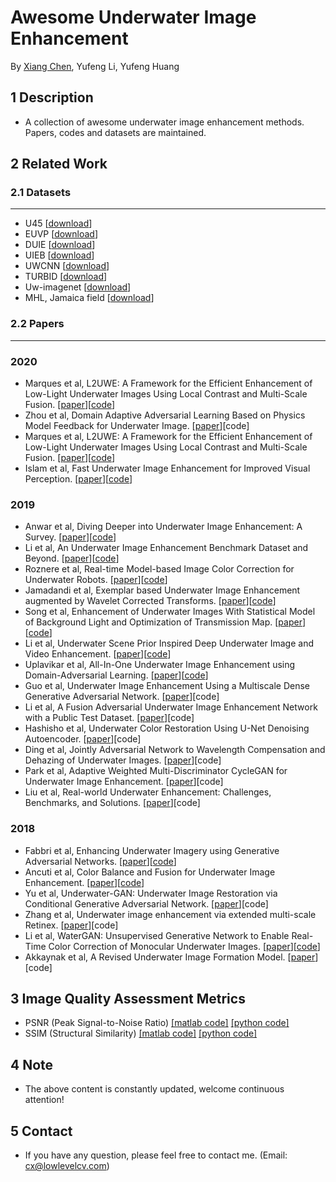 # Awesome Underwater Image Enhancement
By [Xiang Chen](https://cxtalk.github.io/), Yufeng Li, Yufeng Huang

## 1 Description
   * A collection of awesome underwater image enhancement methods. Papers, codes and datasets are maintained.

## 2 Related Work
### 2.1 Datasets
------------
* U45 [[download](https://github.com/IPNUISTlegal/underwater-test-dataset-U45-)]
* EUVP [[download](http://irvlab.cs.umn.edu/resources/euvp-dataset)]
* DUIE [[download](https://github.com/Li-Chongyi/Water-Net_Code)]
* UIEB [[download](https://li-chongyi.github.io/proj_benchmark.html)]
* UWCNN [[download](https://github.com/saeed-anwar/UWCNN)]
* TURBID [[download](http://amandaduarte.com.br/turbid/)]
* Uw-imagenet [[download](http://irvlab.cs.umn.edu/resources)]
* MHL, Jamaica field [[download](https://github.com/kskin/WaterGAN)]

### 2.2 Papers
------------
### 2020
* Marques et al, L2UWE: A Framework for the Efficient Enhancement of Low-Light Underwater Images Using Local Contrast and Multi-Scale Fusion. [[paper](https://arxiv.org/abs/2005.13736)][[code](https://github.com/tunai/l2uwe)]
* Zhou et al, Domain Adaptive Adversarial Learning Based on Physics Model Feedback for Underwater Image. [[paper](https://arxiv.org/abs/2002.09315)][code]
* Marques et al, L2UWE: A Framework for the Efficient Enhancement of Low-Light Underwater Images Using Local Contrast and Multi-Scale Fusion. [[paper](https://arxiv.org/abs/2005.13736)][[code](https://github.com/tunai/l2uwe)]
* Islam et al, Fast Underwater Image Enhancement for Improved Visual Perception. [[paper](https://arxiv.org/abs/1903.09766v2)][[code](https://github.com/xahidbuffon/FUnIE-GAN)]

### 2019
* Anwar et al, Diving Deeper into Underwater Image Enhancement: A Survey. [[paper](https://arxiv.org/pdf/1907.07863.pdf)][[code](https://github.com/saeed-anwar/UWSurvey)]
* Li et al, An Underwater Image Enhancement Benchmark Dataset and Beyond. [[paper](https://arxiv.org/pdf/1901.05495.pdf)][[code](https://github.com/Li-Chongyi/Water-Net_Code)]
* Roznere et al, Real-time Model-based Image Color Correction for Underwater Robots. [[paper](https://arxiv.org/pdf/1904.06437.pdf)][[code](https://github.com/dartmouthrobotics/underwater_color_enhance)]
* Jamadandi et al, Exemplar based Underwater Image Enhancement augmented by Wavelet Corrected Transforms. [[paper](https://openaccess.thecvf.com/content_CVPRW_2019/papers/AAMVEM/Jamadandi_Exemplar-based_Underwater_Image_Enhancement_Augmented_by_Wavelet_Corrected_Transforms_CVPRW_2019_paper.pdf)][[code](https://github.com/AdarshMJ/Underwater-Image-Enhancement-via-Style-Transfer)]
* Song et al, Enhancement of Underwater Images With Statistical Model of Background Light and Optimization of Transmission Map. [[paper](https://www.researchgate.net/publication/338591159_Enhancement_of_Underwater_Images_With_Statistical_Model_of_Background_Light_and_Optimization_of_Transmission_Map)][[code](https://github.com/wangyanckxx/Enhancement-of-Underwater-Images-with-Statistical-Model-of-BL-and-Optimization-of-TM)]
* Li et al, Underwater Scene Prior Inspired Deep Underwater Image and Video Enhancement. [[paper](https://www.sciencedirect.com/science/article/abs/pii/S0031320319303401)][[code](https://github.com/saeed-anwar/UWCNN)]
* Uplavikar et al, All-In-One Underwater Image Enhancement using Domain-Adversarial Learning. [[paper](https://arxiv.org/abs/1905.13342)][[code](https://github.com/TAMU-VITA/All-In-One-Underwater-Image-Enhancement-using-Domain-Adversarial-Learning)]
* Guo et al, Underwater Image Enhancement Using a Multiscale Dense Generative Adversarial Network. [[paper](https://ieeexplore.ieee.org/abstract/document/8730425)][code]
* Li et al, A Fusion Adversarial Underwater Image Enhancement Network with a Public Test Dataset. [[paper](https://arxiv.org/abs/1906.06819)][code]
* Hashisho et al, Underwater Color Restoration Using U-Net Denoising Autoencoder. [[paper](https://arxiv.org/abs/1905.09000)][code]
* Ding et al, Jointly Adversarial Network to Wavelength Compensation and Dehazing of Underwater Images. [[paper](https://arxiv.org/abs/1907.05595)][code]
* Park et al, Adaptive Weighted Multi-Discriminator CycleGAN for Underwater Image Enhancement. [[paper](https://www.mdpi.com/2077-1312/7/7/200)][code]
* Liu et al, Real-world Underwater Enhancement: Challenges, Benchmarks, and Solutions. [[paper](https://arxiv.org/abs/1901.05320)][code]

### 2018
* Fabbri et al, Enhancing Underwater Imagery using Generative Adversarial Networks. [[paper](https://arxiv.org/pdf/1801.04011.pdf)][[code](https://github.com/IRVLab/UGAN)]
* Ancuti et al, Color Balance and Fusion for Underwater Image Enhancement. [[paper](http://ieeexplore.ieee.org/stamp/stamp.jsp?tp=&arnumber=8058463&isnumber=8071125)][[code](https://github.com/fergaletto/Color-Balance-and-fusion-for-underwater-image-enhancement.-.)]
* Yu et al, Underwater-GAN: Underwater Image Restoration via Conditional Generative Adversarial Network. [[paper](https://link.springer.com/chapter/10.1007/978-3-030-05792-3_7)][code]
* Zhang et al, Underwater image enhancement via extended multi-scale Retinex. [[paper](https://www.sciencedirect.com/science/article/pii/S0925231217305246)][code]
* Li et al, WaterGAN: Unsupervised Generative Network to Enable Real-Time Color Correction of Monocular Underwater Images. [[paper](https://ieeexplore.ieee.org/abstract/document/7995024)][[code](https://github.com/kskin/WaterGAN)]
* Akkaynak et al, A Revised Underwater Image Formation Model. [[paper](https://openaccess.thecvf.com/content_cvpr_2018/papers/Akkaynak_A_Revised_Underwater_CVPR_2018_paper.pdf)][code]

## 3 Image Quality Assessment Metrics
* PSNR (Peak Signal-to-Noise Ratio) [[matlab code]](https://www.mathworks.com/help/images/ref/psnr.html) [[python code]](https://github.com/aizvorski/video-quality)
* SSIM (Structural Similarity) [[matlab code]](http://www.cns.nyu.edu/~lcv/ssim/ssim_index.m) [[python code]](https://github.com/aizvorski/video-quality/blob/master/ssim.py)

## 4 Note
* The above content is constantly updated, welcome continuous attention!

## 5 Contact
* If you have any question, please feel free to contact me. (Email: cx@lowlevelcv.com)

